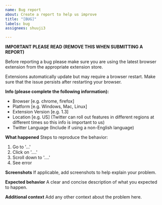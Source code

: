 ```yaml
---
name: Bug report
about: Create a report to help us improve
title: "[BUG]"
labels: bug
assignees: shuuji3

---
```


**IMPORTANT PLEASE READ (REMOVE THIS WHEN SUBMITTING A REPORT)**

Before reporting a bug please make sure you are using the latest browser extension from the appropriate extension store.

Extensions automatically update but may require a browser restart. Make sure that the issue persists after restarting your browser.

**Info (please complete the following information):**
 - Browser  [e.g. chrome, firefox]
 - Platform [e.g. Windows, Mac, Linux]
 - Extension Version [e.g. 1.3]
 - Location [e.g. US] (Twitter can roll out features in different regions at different times so this info is important to us)
 - Twitter Language (Include if using a non-English language)

**What happened**
Steps to reproduce the behavior:
1. Go to '...'
2. Click on '....'
3. Scroll down to '....'
4. See error

**Screenshots**
If applicable, add screenshots to help explain your problem.

**Expected behavior**
A clear and concise description of what you expected to happen.

**Additional context**
Add any other context about the problem here.
